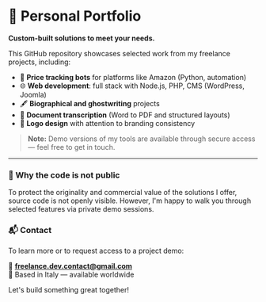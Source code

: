 # 📁 Personal Portfolio

**Custom-built solutions to meet your needs.**

This GitHub repository showcases selected work from my freelance projects, including:

- 🤖 **Price tracking bots** for platforms like Amazon (Python, automation)
- 🌐 **Web development**: full stack with Node.js, PHP, CMS (WordPress, Joomla)
- 🖋️ **Biographical and ghostwriting** projects
- 📝 **Document transcription** (Word to PDF and structured layouts)
- 🎨 **Logo design** with attention to branding consistency

> **Note:** Demo versions of my tools are available through secure access — feel free to get in touch.

---

### 🔐 Why the code is not public
To protect the originality and commercial value of the solutions I offer, source code is not openly visible. However, I'm happy to walk you through selected features via private demo sessions.

### 📬 Contact
To learn more or to request access to a project demo:

📧 **freelance.dev.contact@gmail.com**  
📍 Based in Italy — available worldwide

Let's build something great together!

